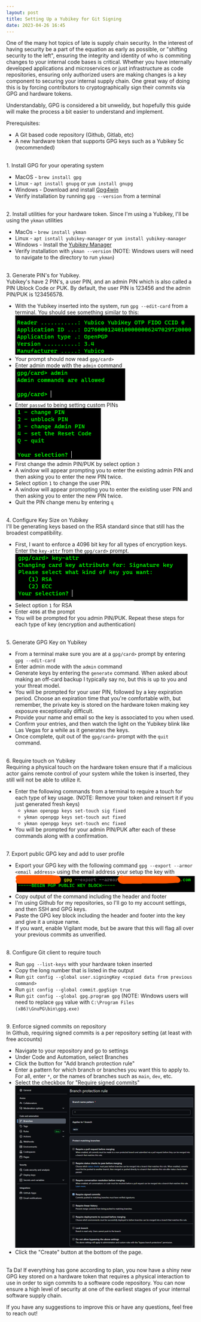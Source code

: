 ```yaml
---
layout: post
title: Setting Up a Yubikey for Git Signing
date: 2023-04-26 16:45
---
```

One of the many hot topics of late is supply chain security. In the interest of having security be a part of the equation as early as possible, or "shifting security to the left", ensuring the integrity and identity of who is commiting changes to your internal code bases is critical. Whether you have internally developed applications and microservices or just infrastructure as code repositories, ensuring only authorized users are making changes is a key component to securing your internal supply chain. One great way of doing this is by forcing contributors to cryptographically sign their commits via GPG and hardware tokens.

Understandably, GPG is considered a bit unweildy, but hopefully this guide will make the process a bit easier to understand and implement.

Prerequisites:
- A Git based code repository (Github, Gitlab, etc)
- A new hardware token that supports GPG keys such as a Yubikey 5c (recommended)

<br>1. Install GPG for your operating system
  - MacOS - `brew install gpg`
  - Linux - `apt install gnupg` or `yum install gnupg`
  - Windows - Download and install [Gpg4win](https://www.gpg4win.de/index.html)
  - Verify installation by running `gpg --version` from a terminal

<br>2. Install utilities for your hardware token. Since I'm using a Yubikey, I'll be using the `ykman` utilities
  - MacOs - `brew install ykman`
  - Linux - `apt isntall yubikey-manager` or `yum install yubikey-manager`
  - Windows - Install the [Yubikey Manager](https://www.yubico.com/support/download/yubikey-manager/)
  - Verify installation with `ykman --version` (NOTE: Windows users will need to navigate to the directory to run `ykman`)

<br>3. Generate PIN's for Yubikey.<br>Yubikey's have 2 PIN's, a user PIN, and an admin PIN which is also called a PIN Ublock Code or PUK. By default, the user PIN is 123456 and the admin PIN/PUK is 123456578.
  - With the Yubikey inserted into the system, run `gpg --edit-card` from a terminal. You should see something similar to this:
     ![gpg edit-card status](/assets/images/gpg_card_status.png)
  - Your prompt should now read `gpg/card>`
  - Enter admin mode with the `admin` command
     ![gpg admin allowed](/assets/images/gpg_admin_allowed.png)
  - Enter `passwd` to being setting custom PINs
     ![gpg passwd](/assets/images/gpg_pin_change.png)
  - First change the admin PIN/PUK by select option `3`
  - A window will appear prompting you to enter the existing admin PIN and then asking you to enter the new PIN twice.
  - Select option `1` to change the user PIN.
  - A window will appear promopting you to enter the existing user PIN and then asking you to enter the new PIN twice.
  - Quit the PIN change menu by entering `q`

<br>4. Configure Key Size on Yubikey<br>I'll be generating keys based on the RSA standard since that still has the broadest compatibility.
  - First, I want to enforce a 4096 bit key for all types of encryption keys. Enter the `key-attr` from the `gpg/card>` prompt.
     ![gpg key size](/assets/images/gpg_key_size.png)
  - Select option `1` for RSA
  - Enter `4096` at the prompt
  - You will be prompted for you admin PIN/PUK. Repeat these steps for each type of key (encryption and authentication)

<br>5. Generate GPG Key on Yubikey
  - From a terminal make sure you are at a `gpg/card>` prompt by entering `gpg --edit-card`
  - Enter admin mode with the `admin` command
  - Generate keys by entering the `generate` command. When asked about making an off-card backup I typically say no, but this is up to you and your threat model.
  - You will be prompted for your user PIN, followed by a key expiration period. Choose an expiration time that you're comfortable with, but remember, the private key is stored on the hardware token making key exposure exceptionally difficult.
  - Provide your name and email so the key is associated to you when used.
  - Confirm your entries, and then watch the light on the Yubikey blink like Las Vegas for a while as it generates the keys.
  - Once complete, quit out of the `gpg/card>` prompt with the `quit` command.

<br>6. Require touch on Yubikey<br>Requiring a physical touch on the hardware token ensure that if a malicious actor gains remote control of your system while the token is inserted, they still will not be able to utilize it.
  - Enter the following commands from a terminal to require a touch for each type of key usage. (NOTE: Remove your token and reinsert it if you just generated fresh keys)
    - `ykman openpgp keys set-touch sig fixed`
    - `ykman openpgp keys set-touch aut fixed`
    - `ykman openpgp keys set-touch enc fixed`
  - You will be prompted for your admin PIN/PUK after each of these commands along with a confirmation.

<br>7. Export public GPG key and add to user profile
  - Export your GPG key with the following command `gpg --export --armor <email address>` using the email address your setup the key with
     ![gpg export](/assets/images/gpg_export.png)
  - Copy output of the command including the header and footer
  - I'm using Github for my repositories, so I'll go to my account settings, and then SSH and GPG keys.
  - Paste the GPG key block including the header and footer into the key and give it a unique name.
  - If you want, enable Vigilant mode, but be aware that this will flag all over your previous commits as unverified.

<br>8. Configure Git client to require touch
  - Run `gpg --list-keys` with your hardware token inserted
  - Copy the long number that is listed in the output
  - Run `git config --global user.signingKey <copied data from previous command>`
  - Run `git config --global commit.gpgSign true`
  - Run `git config --global gpg.program gpg` (NOTE: Windows users will need to replace `gpg` value with `C:\Program Files (x86)\GnuPG\bin\gpg.exe)`

<br>9. Enforce signed commits on repository<br>In Github, requiring signed commits is a per repository setting (at least with free accounts)
  - Navigate to your repository and go to settings
  - Under Code and Automation, select Branches
  - Click the button for "Add branch protection rule"
  - Enter a pattern for which branch or branches you want this to apply to. For all, enter `*`, or the names of branches such as `main`, `dev`, etc.
  - Select the checkbox for "Require signed commits"
    ![Github branch rule](/assets/images/github_branch_rule.png)
  - Click the "Create" button at the bottom of the page.  

<br>Ta Da! If everything has gone according to plan, you now have a shiny new GPG key stored on a hardware token that requires a physical interaction to use in order to sign commits to a software code repository. You can now ensure a high level of security at one of the earliest stages of your internal software supply chain.

If you have any suggestions to improve this or have any questions, feel free to reach out!